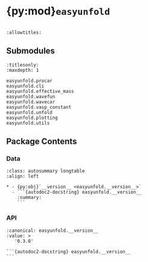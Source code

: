# {py:mod}`easyunfold`

```{py:module} easyunfold
```

```{autodoc2-docstring} easyunfold
:allowtitles:
```

## Submodules

```{toctree}
:titlesonly:
:maxdepth: 1

easyunfold.procar
easyunfold.cli
easyunfold.effective_mass
easyunfold.wavefun
easyunfold.wavecar
easyunfold.vasp_constant
easyunfold.unfold
easyunfold.plotting
easyunfold.utils
```

## Package Contents

### Data

````{list-table}
:class: autosummary longtable
:align: left

* - {py:obj}`__version__ <easyunfold.__version__>`
  - ```{autodoc2-docstring} easyunfold.__version__
    :summary:
    ```
````

### API

````{py:data} __version__
:canonical: easyunfold.__version__
:value: >
   '0.3.0'

```{autodoc2-docstring} easyunfold.__version__
```

````
